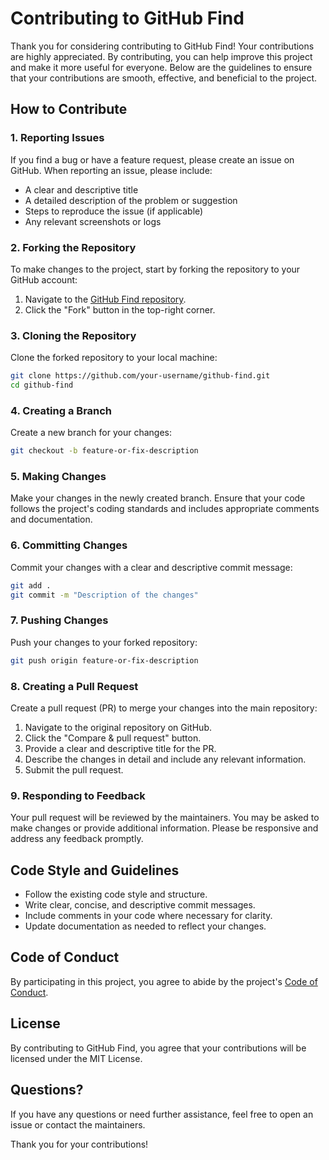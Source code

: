 # Contributing to GitHub Find

Thank you for considering contributing to GitHub Find! Your contributions are highly appreciated. By contributing, you can help improve this project and make it more useful for everyone. Below are the guidelines to ensure that your contributions are smooth, effective, and beneficial to the project.

## How to Contribute

### 1. Reporting Issues

If you find a bug or have a feature request, please create an issue on GitHub. When reporting an issue, please include:

- A clear and descriptive title
- A detailed description of the problem or suggestion
- Steps to reproduce the issue (if applicable)
- Any relevant screenshots or logs

### 2. Forking the Repository

To make changes to the project, start by forking the repository to your GitHub account:

1. Navigate to the [GitHub Find repository](https://github.com/mesh-dell/github-find).
2. Click the "Fork" button in the top-right corner.

### 3. Cloning the Repository

Clone the forked repository to your local machine:

```sh
git clone https://github.com/your-username/github-find.git
cd github-find
```

### 4. Creating a Branch

Create a new branch for your changes:

```sh
git checkout -b feature-or-fix-description
```

### 5. Making Changes

Make your changes in the newly created branch. Ensure that your code follows the project's coding standards and includes appropriate comments and documentation.

### 6. Committing Changes

Commit your changes with a clear and descriptive commit message:

```sh
git add .
git commit -m "Description of the changes"
```

### 7. Pushing Changes

Push your changes to your forked repository:

```sh
git push origin feature-or-fix-description
```

### 8. Creating a Pull Request

Create a pull request (PR) to merge your changes into the main repository:

1. Navigate to the original repository on GitHub.
2. Click the "Compare & pull request" button.
3. Provide a clear and descriptive title for the PR.
4. Describe the changes in detail and include any relevant information.
5. Submit the pull request.

### 9. Responding to Feedback

Your pull request will be reviewed by the maintainers. You may be asked to make changes or provide additional information. Please be responsive and address any feedback promptly.

## Code Style and Guidelines

- Follow the existing code style and structure.
- Write clear, concise, and descriptive commit messages.
- Include comments in your code where necessary for clarity.
- Update documentation as needed to reflect your changes.

## Code of Conduct

By participating in this project, you agree to abide by the project's [Code of Conduct](CODE_OF_CONDUCT.md).

## License

By contributing to GitHub Find, you agree that your contributions will be licensed under the MIT License.

## Questions?

If you have any questions or need further assistance, feel free to open an issue or contact the maintainers.

Thank you for your contributions!
